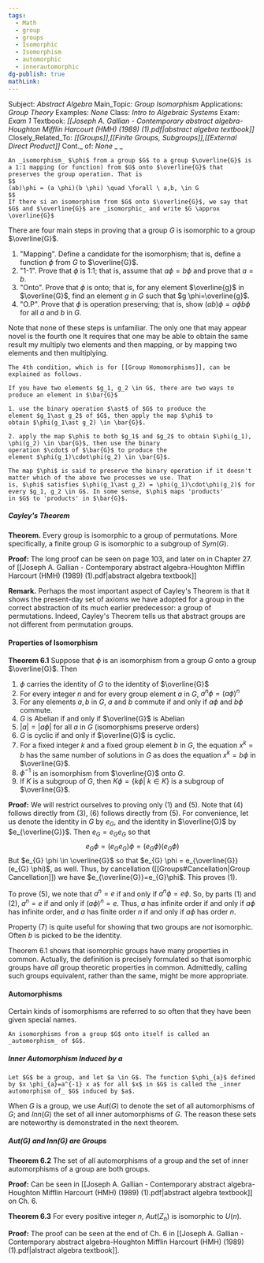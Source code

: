 ```yaml
---
tags:
  - Math
  - group
  - groups
  - Isomorphic
  - Isomorphism
  - automorphic
  - innerautomorphic
dg-publish: true
mathLink:
---
```

Subject: _Abstract Algebra_
Main\_Topic: _Group Isomorphism_
Applications: _Group Theory_
Examples: _None_
Class: _Intro to Algebraic Systems_
Exam: _Exam 1_
Textbook: _[[Joseph A. Gallian - Contemporary abstract algebra-Houghton Mifflin Harcourt (HMH) (1989) (1).pdf|abstract algebra textbook]]_
Closely\_Related\_To: _[[Groups]],[[Finite Groups, Subgroups]],[[External Direct Product]]_
Cont.\_ of: _None_ 
_
_

```ad-Definition
An _isomorphism_ $\phi$ from a group $G$ to a group $\overline{G}$ is a 1:1 mapping (or function) from $G$ onto $\overline{G}$ that preserves the group operation. That is 
$$
(ab)\phi = (a \phi)(b \phi) \quad \forall \ a,b, \in G
$$
If there si an isomorphism from $G$ onto $\overline{G}$, we say that $G$ and $\overline{G}$ are _isomorphic_ and write $G \approx \overline{G}$
```

There are four main steps in proving that a group $G$ is isomorphic to a group $\overline{G}$. 

1. "Mapping".  Define a candidate for the isomorphism; that is, define a function $\phi$ from $G$ to $\overline{G}$. 
2. "1-1".  Prove that $\phi$ is 1:1; that is, assume that $a \phi = b \phi$ and prove that $a=b$.
3. "Onto".  Prove that $\phi$ is onto; that is, for any element $\overline{g}$ in $\overline{G}$, find an element $g$ in $G$ such that $g \phi=\overline{g}$. 
4. "O.P".  Prove that $\phi$ is operation preserving; that is, show $(ab)\phi=a \phi b \phi$ for all $a$ and $b$ in $G$. 

Note that none of these steps is unfamiliar. The only one that may appear novel is the fourth one It requires that one may be able to obtain the same result my multiply two elements and then mapping, or by mapping two elements and then multiplying. 

```ad-Remember
The 4th condition, which is for [[Group Homomorphisms]], can be explained as follows.

If you have two elements $g_1, g_2 \in G$, there are two ways to produce an element in $\bar{G}$

1. use the binary operation $\ast$ of $G$ to produce the element $g_1\ast g_2$ of $G$, then apply the map $\phi$ to obtain $\phi(g_1\ast g_2) \in \bar{G}$.

2. apply the map $\phi$ to both $g_1$ and $g_2$ to obtain $\phi(g_1), \phi(g_2) \in \bar{G}$, then use the binary operation $\cdot$ of $\bar{G}$ to produce the element $\phi(g_1)\cdot\phi(g_2) \in \bar{G}$.

The map $\phi$ is said to preserve the binary operation if it doesn't matter which of the above two processes we use. That is, $\phi$ satisfies $\phi(g_1\ast g_2) = \phi(g_1)\cdot\phi(g_2)$ for every $g_1, g_2 \in G$. In some sense, $\phi$ maps 'products' in $G$ to 'products' in $\bar{G}$.
```


##### Cayley's Theorem
**Theorem.**  Every group is isomorphic to a group of permutations. More specifically, a finite group $G$ is isomorphic to a subgroup of $Sym(G)$. 

**Proof:**  The long proof can be seen on page 103, and later on in Chapter 27. of [[Joseph A. Gallian - Contemporary abstract algebra-Houghton Mifflin Harcourt (HMH) (1989) (1).pdf|abstract algebra textbook]]

**Remark.**  Perhaps the most important aspect of Cayley's Theorem is that it shows the present-day set of axioms we have adopted for a group in the correct abstraction of its much earlier predecessor: a group of permutations. Indeed, Cayley's Theorem tells us that abstract groups are not different from permutation groups. 

#### Properties of Isomorphism
**Theorem 6.1**  Suppose that $\phi$ is an isomorphism from a group $G$ onto a group $\overline{G}$. Then 
1. $\phi$ carries the identity of $G$ to the identity of $\overline{G}$
2. For every integer $n$ and for every group element $a$ in $G$, $a^{n} \phi = (a \phi)^{n}$
3. For any elements $a,b$ in $G$, $a$ and $b$ commute if and only if $a \phi$ and $b \phi$ commute. 
4. $G$ is Abelian if and only if $\overline{G}$ is Abelian
5. $|a|=|a \phi|$ for all $a$ in $G$ (isomorphisms preserve orders)
6. $G$ is cyclic if and only if $\overline{G}$ is cyclic. 
7. For a fixed integer $k$ and a fixed group element $b$ in $G$, the equation $x^{k}=b$ has the same number of solutions in $G$ as does the equation $x^{k}=b \phi$ in $\overline{G}$. 
8. $\phi^{-1}$ is an isomorphism from $\overline{G}$ onto $G$. 
9. If $K$ is a subgroup of $G$, then $K \phi = \{k \phi \vert \ k \in K\}$ is a subgroup of $\overline{G}$. 

**Proof:**  We will restrict ourselves to proving only (1) and (5). Note that (4) follows directly from (3), (6) follows directly from (5). For convenience, let us denote the identity in $G$ by $e_{G}$, and the identity in $\overline{G}$ by $e_{\overline{G}}$. Then $e_{G}=e_{G}e_{G}$ so that 
$$
e_{G}\phi = (e_{G}e_{G})\phi = (e_{G}\phi)(e_{G} \phi)
$$
But $e_{G} \phi \in \overline{G}$ so that $e_{G} \phi = e_{\overline{G}}(e_{G} \phi)$, as well. Thus, by cancellation ([[Groups#Cancellation|Group Cancellation]]) we have $e_{\overline{G}}=e_{G}\phi$. This proves (1). 

To prove (5), we note that $a^{n}=e$ if and only if $a^{n}\phi=e \phi$. So, by parts (1) and (2), $a^{n}=e$ if and only if $(a \phi)^{n}=e$. Thus, $a$ has infinite order if and only if $a \phi$ has infinite order, and $a$ has finite order $n$ if and only if $a \phi$ has order $n$.

Property (7) is quite useful for showing that two groups are _not_ isomorphic. Often $b$ is picked to be the identity. 

Theorem 6.1 shows that isomorphic groups have many properties in common. Actually, the definition is precisely formulated so that isomorphic groups have _all_ group theoretic properties in common. Admittedly, calling such groups equivalent, rather than the same, might be more appropriate. 

#### Automorphisms
Certain kinds of isomorphisms are referred to so often that they have been given special names.

```ad-Definition
An isomorphisms from a group $G$ onto itself is called an _automorphism_ of $G$. 
```

##### Inner Automorphism Induced by $a$
```ad-Definition
Let $G$ be a group, and let $a \in G$. The function $\phi_{a}$ defined by $x \phi_{a}=a^{-1} x a$ for all $x$ in $G$ is called the _inner automorphism of_ $G$ induced by $a$. 
```

When $G$ is a group, we use $Aut(G)$ to denote the set of all automorphisms of $G$; and $Inn(G)$ the set of all inner automorphisms of $G$. The reason these sets are noteworthy is demonstrated in the next theorem. 

##### Aut(G) and Inn(G) are Groups 
**Theorem 6.2**  The set of all automorphisms of a group and the set of inner automorphisms of a group are both groups. 

**Proof:**  Can be seen in [[Joseph A. Gallian - Contemporary abstract algebra-Houghton Mifflin Harcourt (HMH) (1989) (1).pdf|abstract algebra textbook]] on Ch. 6.

**Theorem 6.3**  For every positive integer $n$, $Aut(Z_{n})$ is isomorphic to $U(n)$. 

**Proof:**  The proof can be seen at the end of Ch. 6 in [[Joseph A. Gallian - Contemporary abstract algebra-Houghton Mifflin Harcourt (HMH) (1989) (1).pdf|alstract algebra textbook]]. 


